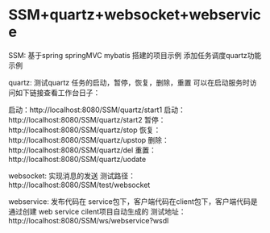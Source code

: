 # SSM+quartz+websocket+webservice

SSM:
基于spring springMVC mybatis 搭建的项目示例
添加任务调度quartz功能示例

quartz:
测试quartz 任务的启动，暂停，恢复，删除，重置
可以在启动服务时访问如下链接查看工作台日子：

启动：http://localhost:8080/SSM/quartz/start1
启动：http://localhost:8080/SSM/quartz/start2
暂停：http://localhost:8080/SSM/quartz/stop
恢复：http://localhost:8080/SSM/quartz/upstop
删除：http://localhost:8080/SSM/quartz/del
重置：http://localhost:8080/SSM/quartz/uodate


websocket:
 实现消息的发送
测试路径： http://localhost:8080/SSM/test/websocket

webservice:
发布代码在 service包下，客户端代码在client包下，客户端代码是通过创建 web service cilent项目自动生成的
测试地址：http://localhost:8080/SSM/ws/webservice?wsdl
